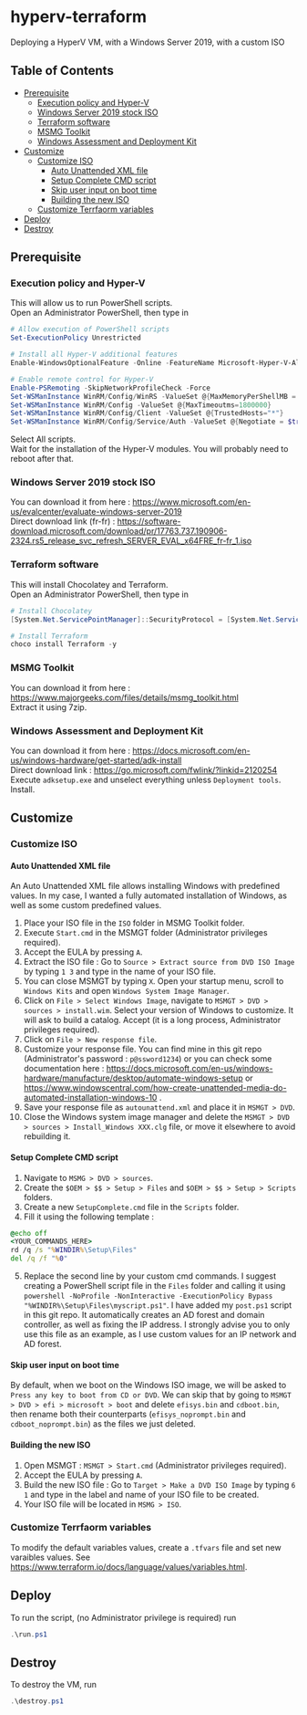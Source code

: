 # hyperv-terraform
Deploying a HyperV VM, with a Windows Server 2019, with a custom ISO

## Table of Contents

* [Prerequisite](#prerequisite)
   * [Execution policy and Hyper-V](#execution-policy-and-hyper-v)
   * [Windows Server 2019 stock ISO](#windows-server-2019-stock-iso)
   * [Terraform software](#terraform-software)
   * [MSMG Toolkit](#msmg-toolkit)
   * [Windows Assessment and Deployment Kit](#windows-assessment-and-deployment-kit)
* [Customize](#customize)
   * [Customize ISO](#customize-iso)
      * [Auto Unattended XML file](#auto-unattended-xml-file)
      * [Setup Complete CMD script](#setup-complete-cmd-script)
      * [Skip user input on boot time](#skip-user-input-on-boot-time)
      * [Building the new ISO](#building-the-new-iso)
   * [Customize Terrfaorm variables](#customize-terrfaorm-variables)
* [Deploy](#deploy)
* [Destroy](#destroy)

## Prerequisite

### Execution policy and Hyper-V
This will allow us to run PowerShell scripts.  
Open an Administrator PowerShell, then type in
```ps1
# Allow execution of PowerShell scripts
Set-ExecutionPolicy Unrestricted

# Install all Hyper-V additional features
Enable-WindowsOptionalFeature -Online -FeatureName Microsoft-Hyper-V-All

# Enable remote control for Hyper-V
Enable-PSRemoting -SkipNetworkProfileCheck -Force
Set-WSManInstance WinRM/Config/WinRS -ValueSet @{MaxMemoryPerShellMB = 1024}
Set-WSManInstance WinRM/Config -ValueSet @{MaxTimeoutms=1800000}
Set-WSManInstance WinRM/Config/Client -ValueSet @{TrustedHosts="*"}
Set-WSManInstance WinRM/Config/Service/Auth -ValueSet @{Negotiate = $true}
```
Select All scripts.  
Wait for the installation of the Hyper-V modules. You will probably need to reboot after that.

### Windows Server 2019 stock ISO
You can download it from here : https://www.microsoft.com/en-us/evalcenter/evaluate-windows-server-2019  
Direct download link (fr-fr) : https://software-download.microsoft.com/download/pr/17763.737.190906-2324.rs5_release_svc_refresh_SERVER_EVAL_x64FRE_fr-fr_1.iso

### Terraform software
This will install Chocolatey and Terraform.  
Open an Administrator PowerShell, then type in
```ps1
# Install Chocolatey
[System.Net.ServicePointManager]::SecurityProtocol = [System.Net.ServicePointManager]::SecurityProtocol -bor 3072; iex ((New-Object System.Net.WebClient).DownloadString('https://chocolatey.org/install.ps1'))

# Install Terraform
choco install Terraform -y
```

### MSMG Toolkit
You can download it from here : https://www.majorgeeks.com/files/details/msmg_toolkit.html  
Extract it using 7zip.

### Windows Assessment and Deployment Kit
You can download it from here : https://docs.microsoft.com/en-us/windows-hardware/get-started/adk-install  
Direct download link : https://go.microsoft.com/fwlink/?linkid=2120254  
Execute `adksetup.exe` and unselect everything unless `Deployment tools`. Install.

## Customize
### Customize ISO
#### Auto Unattended XML file
An Auto Unattended XML file allows installing Windows with predefined values. In my case, I wanted a fully automated installation of Windows, as well as some custom predefined values.  
1. Place your ISO file in the `ISO` folder in MSMG Toolkit folder.
2. Execute `Start.cmd` in the MSMGT folder (Administrator privileges required).
3. Accept the EULA by pressing `A`.
4. Extract the ISO file : Go to `Source > Extract source from DVD ISO Image` by typing `1 3` and type in the name of your ISO file.
5. You can close MSMGT by typing `X`. Open your startup menu, scroll to `Windows Kits` and open `Windows System Image Manager`.
6. Click on `File > Select Windows Image`, navigate to `MSMGT > DVD > sources > install.wim`. Select your version of Windows to customize. It will ask to build a catalog. Accept (it is a long process, Administrator privileges required).
7. Click on `File > New response file`.
8. Customize your response file. You can find mine in this git repo (Administrator's password : `p@ssword1234`) or you can check some documentation here : https://docs.microsoft.com/en-us/windows-hardware/manufacture/desktop/automate-windows-setup or https://www.windowscentral.com/how-create-unattended-media-do-automated-installation-windows-10 .
9. Save your response file as `autounattend.xml` and place it in `MSMGT > DVD`.
10. Close the Windows system image manager and delete the `MSMGT > DVD > sources > Install_Windows XXX.clg` file, or move it elsewhere to avoid rebuilding it.

#### Setup Complete CMD script
1. Navigate to `MSMG > DVD > sources`.
2. Create the `$OEM > $$ > Setup > Files` and `$OEM > $$ > Setup > Scripts` folders.
3. Create a new `SetupComplete.cmd` file in the `Scripts` folder.
4. Fill it using the following template :
```bat
@echo off
<YOUR_COMMANDS_HERE>
rd /q /s "%WINDIR%\Setup\Files"
del /q /f "%0"
```
5. Replace the second line by your custom cmd commands. I suggest creating a PowerShell script file in the `Files` folder and calling it using `powershell -NoProfile -NonInteractive -ExecutionPolicy Bypass "%WINDIR%\Setup\Files\myscript.ps1"`. I have added my `post.ps1` script in this git repo. It automatically creates an AD forest and domain controller, as well as fixing the IP address. I strongly advise you to only use this file as an example, as I use custom values for an IP network and AD forest.

#### Skip user input on boot time
By default, when we boot on the Windows ISO image, we will be asked to `Press any key to boot from CD or DVD`. We can skip that by going to `MSMGT > DVD > efi > microsoft > boot` and delete `efisys.bin` and `cdboot.bin`, then rename both their counterparts (`efisys_noprompt.bin` and `cdboot_noprompt.bin`) as the files we just deleted.

#### Building the new ISO
1. Open MSMGT : `MSMGT > Start.cmd` (Administrator privileges required).
2. Accept the EULA by pressing `A`.
3. Build the new ISO file : Go to `Target > Make a DVD ISO Image` by typing `6 1` and type in the label and name of your ISO file to be created.
4. Your ISO file will be located in `MSMG > ISO`.

### Customize Terrfaorm variables
To modify the default variables values, create a `.tfvars` file and set new varaibles values. See https://www.terraform.io/docs/language/values/variables.html.

## Deploy
To run the script, (no Administrator privilege is required) run
```ps1
.\run.ps1
```

## Destroy
To destroy the VM, run
```ps1
.\destroy.ps1
```

